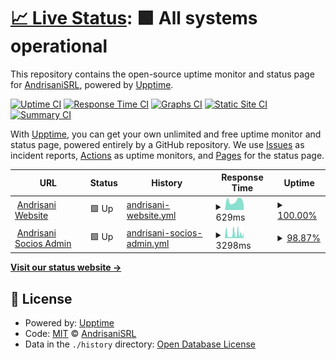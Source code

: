 # [📈 Live Status](https://status.andrisani.com.ar): <!--live status--> **🟩 All systems operational**

This repository contains the open-source uptime monitor and status page for [AndrisaniSRL](https://status.andrisani.com.ar), powered by [Upptime](https://github.com/upptime/upptime).

[![Uptime CI](https://github.com/AndrisaniSRL/upptime/workflows/Uptime%20CI/badge.svg)](https://github.com/AndrisaniSRL/upptime/actions?query=workflow%3A%22Uptime+CI%22)
[![Response Time CI](https://github.com/AndrisaniSRL/upptime/workflows/Response%20Time%20CI/badge.svg)](https://github.com/AndrisaniSRL/upptime/actions?query=workflow%3A%22Response+Time+CI%22)
[![Graphs CI](https://github.com/AndrisaniSRL/upptime/workflows/Graphs%20CI/badge.svg)](https://github.com/AndrisaniSRL/upptime/actions?query=workflow%3A%22Graphs+CI%22)
[![Static Site CI](https://github.com/AndrisaniSRL/upptime/workflows/Static%20Site%20CI/badge.svg)](https://github.com/AndrisaniSRL/upptime/actions?query=workflow%3A%22Static+Site+CI%22)
[![Summary CI](https://github.com/AndrisaniSRL/upptime/workflows/Summary%20CI/badge.svg)](https://github.com/AndrisaniSRL/upptime/actions?query=workflow%3A%22Summary+CI%22)

With [Upptime](https://upptime.js.org), you can get your own unlimited and free uptime monitor and status page, powered entirely by a GitHub repository. We use [Issues](https://github.com/AndrisaniSRL/upptime/issues) as incident reports, [Actions](https://github.com/AndrisaniSRL/upptime/actions) as uptime monitors, and [Pages](https://status.andrisani.com.ar) for the status page.

<!--start: status pages-->
<!-- This summary is generated by Upptime (https://github.com/upptime/upptime) -->
<!-- Do not edit this manually, your changes will be overwritten -->
<!-- prettier-ignore -->
| URL | Status | History | Response Time | Uptime |
| --- | ------ | ------- | ------------- | ------ |
| <img alt="" src="https://icons.duckduckgo.com/ip3/www.andrisani.com.ar.ico" height="13"> [Andrisani Website](https://www.andrisani.com.ar) | 🟩 Up | [andrisani-website.yml](https://github.com/AndrisaniSRL/upptime/commits/HEAD/history/andrisani-website.yml) | <details><summary><img alt="Response time graph" src="./graphs/andrisani-website/response-time-week.png" height="20"> 629ms</summary><br><a href="https://status.andrisani.com.ar/history/andrisani-website"><img alt="Response time 688" src="https://img.shields.io/endpoint?url=https%3A%2F%2Fraw.githubusercontent.com%2FAndrisaniSRL%2Fupptime%2FHEAD%2Fapi%2Fandrisani-website%2Fresponse-time.json"></a><br><a href="https://status.andrisani.com.ar/history/andrisani-website"><img alt="24-hour response time 444" src="https://img.shields.io/endpoint?url=https%3A%2F%2Fraw.githubusercontent.com%2FAndrisaniSRL%2Fupptime%2FHEAD%2Fapi%2Fandrisani-website%2Fresponse-time-day.json"></a><br><a href="https://status.andrisani.com.ar/history/andrisani-website"><img alt="7-day response time 629" src="https://img.shields.io/endpoint?url=https%3A%2F%2Fraw.githubusercontent.com%2FAndrisaniSRL%2Fupptime%2FHEAD%2Fapi%2Fandrisani-website%2Fresponse-time-week.json"></a><br><a href="https://status.andrisani.com.ar/history/andrisani-website"><img alt="30-day response time 560" src="https://img.shields.io/endpoint?url=https%3A%2F%2Fraw.githubusercontent.com%2FAndrisaniSRL%2Fupptime%2FHEAD%2Fapi%2Fandrisani-website%2Fresponse-time-month.json"></a><br><a href="https://status.andrisani.com.ar/history/andrisani-website"><img alt="1-year response time 710" src="https://img.shields.io/endpoint?url=https%3A%2F%2Fraw.githubusercontent.com%2FAndrisaniSRL%2Fupptime%2FHEAD%2Fapi%2Fandrisani-website%2Fresponse-time-year.json"></a></details> | <details><summary><a href="https://status.andrisani.com.ar/history/andrisani-website">100.00%</a></summary><a href="https://status.andrisani.com.ar/history/andrisani-website"><img alt="All-time uptime 99.20%" src="https://img.shields.io/endpoint?url=https%3A%2F%2Fraw.githubusercontent.com%2FAndrisaniSRL%2Fupptime%2FHEAD%2Fapi%2Fandrisani-website%2Fuptime.json"></a><br><a href="https://status.andrisani.com.ar/history/andrisani-website"><img alt="24-hour uptime 100.00%" src="https://img.shields.io/endpoint?url=https%3A%2F%2Fraw.githubusercontent.com%2FAndrisaniSRL%2Fupptime%2FHEAD%2Fapi%2Fandrisani-website%2Fuptime-day.json"></a><br><a href="https://status.andrisani.com.ar/history/andrisani-website"><img alt="7-day uptime 100.00%" src="https://img.shields.io/endpoint?url=https%3A%2F%2Fraw.githubusercontent.com%2FAndrisaniSRL%2Fupptime%2FHEAD%2Fapi%2Fandrisani-website%2Fuptime-week.json"></a><br><a href="https://status.andrisani.com.ar/history/andrisani-website"><img alt="30-day uptime 100.00%" src="https://img.shields.io/endpoint?url=https%3A%2F%2Fraw.githubusercontent.com%2FAndrisaniSRL%2Fupptime%2FHEAD%2Fapi%2Fandrisani-website%2Fuptime-month.json"></a><br><a href="https://status.andrisani.com.ar/history/andrisani-website"><img alt="1-year uptime 100.00%" src="https://img.shields.io/endpoint?url=https%3A%2F%2Fraw.githubusercontent.com%2FAndrisaniSRL%2Fupptime%2FHEAD%2Fapi%2Fandrisani-website%2Fuptime-year.json"></a></details>
| <img alt="" src="https://icons.duckduckgo.com/ip3/socios.andrisani.com.ar.ico" height="13"> [Andrisani Socios Admin](https://socios.andrisani.com.ar) | 🟩 Up | [andrisani-socios-admin.yml](https://github.com/AndrisaniSRL/upptime/commits/HEAD/history/andrisani-socios-admin.yml) | <details><summary><img alt="Response time graph" src="./graphs/andrisani-socios-admin/response-time-week.png" height="20"> 3298ms</summary><br><a href="https://status.andrisani.com.ar/history/andrisani-socios-admin"><img alt="Response time 3403" src="https://img.shields.io/endpoint?url=https%3A%2F%2Fraw.githubusercontent.com%2FAndrisaniSRL%2Fupptime%2FHEAD%2Fapi%2Fandrisani-socios-admin%2Fresponse-time.json"></a><br><a href="https://status.andrisani.com.ar/history/andrisani-socios-admin"><img alt="24-hour response time 4979" src="https://img.shields.io/endpoint?url=https%3A%2F%2Fraw.githubusercontent.com%2FAndrisaniSRL%2Fupptime%2FHEAD%2Fapi%2Fandrisani-socios-admin%2Fresponse-time-day.json"></a><br><a href="https://status.andrisani.com.ar/history/andrisani-socios-admin"><img alt="7-day response time 3298" src="https://img.shields.io/endpoint?url=https%3A%2F%2Fraw.githubusercontent.com%2FAndrisaniSRL%2Fupptime%2FHEAD%2Fapi%2Fandrisani-socios-admin%2Fresponse-time-week.json"></a><br><a href="https://status.andrisani.com.ar/history/andrisani-socios-admin"><img alt="30-day response time 4170" src="https://img.shields.io/endpoint?url=https%3A%2F%2Fraw.githubusercontent.com%2FAndrisaniSRL%2Fupptime%2FHEAD%2Fapi%2Fandrisani-socios-admin%2Fresponse-time-month.json"></a><br><a href="https://status.andrisani.com.ar/history/andrisani-socios-admin"><img alt="1-year response time 3403" src="https://img.shields.io/endpoint?url=https%3A%2F%2Fraw.githubusercontent.com%2FAndrisaniSRL%2Fupptime%2FHEAD%2Fapi%2Fandrisani-socios-admin%2Fresponse-time-year.json"></a></details> | <details><summary><a href="https://status.andrisani.com.ar/history/andrisani-socios-admin">98.87%</a></summary><a href="https://status.andrisani.com.ar/history/andrisani-socios-admin"><img alt="All-time uptime 30.42%" src="https://img.shields.io/endpoint?url=https%3A%2F%2Fraw.githubusercontent.com%2FAndrisaniSRL%2Fupptime%2FHEAD%2Fapi%2Fandrisani-socios-admin%2Fuptime.json"></a><br><a href="https://status.andrisani.com.ar/history/andrisani-socios-admin"><img alt="24-hour uptime 96.02%" src="https://img.shields.io/endpoint?url=https%3A%2F%2Fraw.githubusercontent.com%2FAndrisaniSRL%2Fupptime%2FHEAD%2Fapi%2Fandrisani-socios-admin%2Fuptime-day.json"></a><br><a href="https://status.andrisani.com.ar/history/andrisani-socios-admin"><img alt="7-day uptime 98.87%" src="https://img.shields.io/endpoint?url=https%3A%2F%2Fraw.githubusercontent.com%2FAndrisaniSRL%2Fupptime%2FHEAD%2Fapi%2Fandrisani-socios-admin%2Fuptime-week.json"></a><br><a href="https://status.andrisani.com.ar/history/andrisani-socios-admin"><img alt="30-day uptime 98.42%" src="https://img.shields.io/endpoint?url=https%3A%2F%2Fraw.githubusercontent.com%2FAndrisaniSRL%2Fupptime%2FHEAD%2Fapi%2Fandrisani-socios-admin%2Fuptime-month.json"></a><br><a href="https://status.andrisani.com.ar/history/andrisani-socios-admin"><img alt="1-year uptime 25.41%" src="https://img.shields.io/endpoint?url=https%3A%2F%2Fraw.githubusercontent.com%2FAndrisaniSRL%2Fupptime%2FHEAD%2Fapi%2Fandrisani-socios-admin%2Fuptime-year.json"></a></details>

<!--end: status pages-->

[**Visit our status website →**](https://status.andrisani.com.ar)

## 📄 License

- Powered by: [Upptime](https://github.com/upptime/upptime)
- Code: [MIT](./LICENSE) © [AndrisaniSRL](https://status.andrisani.com.ar)
- Data in the `./history` directory: [Open Database License](https://opendatacommons.org/licenses/odbl/1-0/)
